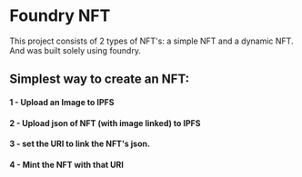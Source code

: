 # Foundry NFT
This project consists of 2 types of NFT's: a simple NFT and a dynamic NFT. And was built solely using foundry.

## Simplest way to create an NFT:
#### 1 - Upload an Image to IPFS
#### 2 - Upload json of NFT (with image linked) to IPFS
#### 3 - set the URI to link the NFT's json.
#### 4 - Mint the NFT with that URI
